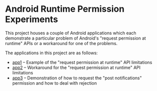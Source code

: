 # Android Runtime Permission Experiments

This project houses a couple of Android applications which each demonstrate a particular problem of
Android's "request permission at runtime" APIs or a workaround for one of the problems.

The applications in this project are as follows:

* [app1](app1) – Example of the "request permission at runtime" API limitations
* [app2](app2) – Workaround for the "request permission at runtime" API limitations
* [app3](app3) – Demonstration of how to request the "post notifications" permission and how to deal with rejection
